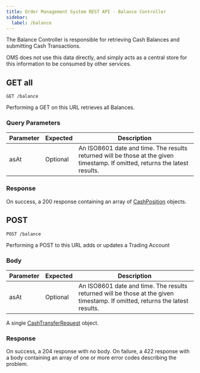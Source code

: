 ```yaml
---
title: Order Management System REST API - Balance Controller
sidebar:
  label: /balance
---
```


The Balance Controller is responsible for retrieving Cash Balances and submitting Cash Transactions.

OMS does not use this data directly, and simply acts as a central store for this information to be consumed by other services.

## GET all

`GET /balance`

Performing a GET on this URL retrieves all Balances.

### Query Parameters

| Parameter | Expected | Description |
|-----------|----------|-------------|
| asAt      | Optional | An ISO8601 date and time. The results returned will be those at the given timestamp. If omitted, returns the latest results. |

### Response

On success, a 200 response containing an array of [CashPosition](/proto/oms2/#cashposition) objects.

## POST

`POST /balance`

Performing a POST to this URL adds or updates a Trading Account

### Body

| Parameter | Expected | Description |
|-----------|----------|-------------|
| asAt      | Optional | An ISO8601 date and time. The results returned will be those at the given timestamp. If omitted, returns the latest results. |


A single [CashTransferRequest](/proto/oms2/#cashposition) object.

### Response

On success, a 204 response with no body.
On failure, a 422 response with a body containing an array of one or more error codes describing the problem.
